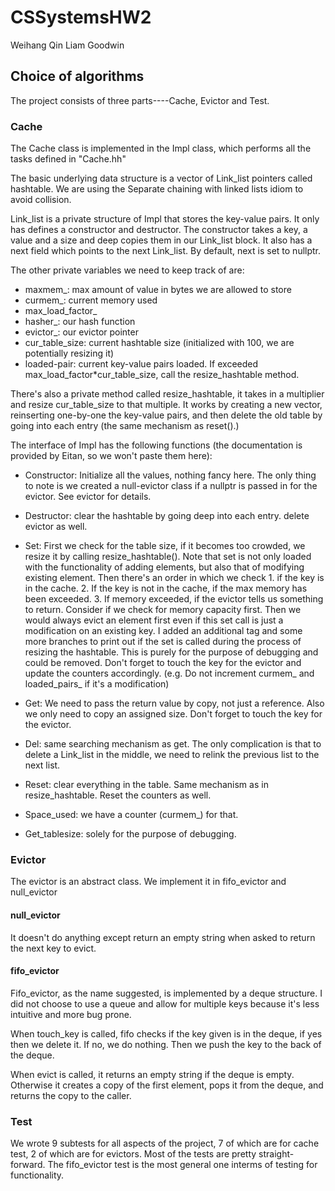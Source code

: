 # CSSystemsHW2
Weihang Qin
Liam Goodwin

## Choice of algorithms
The project consists of three parts----Cache, Evictor and Test. 

### Cache
The Cache class is implemented in the Impl class, which performs all the tasks defined in "Cache.hh"

The basic underlying data structure is a vector of Link_list pointers called hashtable. We are using the Separate chaining with linked lists idiom to avoid collision. 

Link_list is a private structure of Impl that stores the key-value pairs. It only has defines a constructor and destructor. The constructor takes a key, a value and a size and deep copies them in our Link_list block. It also has a next field which points to the next Link_list. By default, next is set to nullptr. 

The other private variables we need to keep track of are:
- maxmem_: max amount of value in bytes we are allowed to store
- curmem_: current memory used
- max_load_factor_
- hasher_: our hash function
- evictor_: our evictor pointer
- cur_table_size: current hashtable size (initialized with 100, we are potentially resizing it) 
- loaded-pair: current key-value pairs loaded. If exceeded max_load_factor*cur_table_size, call the resize_hashtable method. 

There's also a private method called resize_hashtable, it takes in a multiplier and resize cur_table_size to that multiple. It works by creating a new vector, reinserting one-by-one the key-value pairs, and then delete the old table by going into each entry (the same mechanism as reset().)


The interface of Impl has the following functions (the documentation is provided by Eitan, so we won't paste them here): 

- Constructor: Initialize all the values, nothing fancy here. The only thing to note is we created a null-evictor class if a nullptr is passed in for the evictor. See evictor for details.

- Destructor: clear the hashtable by going deep into each entry. delete evictor as well.

- Set: First we check for the table size, if it becomes too crowded, we resize it by calling resize_hashtable(). Note that set is not only loaded with the functionality of adding elements, but also that of modifying existing element. Then there's an order in which we check 1. if the key is in the cache. 2. If the key is not in the cache, if the max memory has been exceeded. 3. If memory exceeded, if the evictor tells us something to return.  Consider if we check for memory capacity first. Then we would always evict an element first even if this set call is just a modification on an existing key. I added an additional tag and some more branches to print out if the set is called during the process of resizing the hashtable. This is purely for the purpose of debugging and could be removed. Don't forget to touch the key for the evictor and update the counters accordingly. (e.g. Do not increment curmem_ and loaded_pairs_ if it's a modification)

- Get: We need to pass the return value by copy, not just a reference. Also we only need to copy an assigned size. Don't forget to touch the key for the evictor.

- Del: same searching mechanism as get. The only complication is that to delete a Link_list in the middle, we need to relink the previous list to the next list. 

- Reset: clear everything in the table. Same mechanism as in resize_hashtable.  Reset the counters as well.

- Space_used:  we have a counter (curmem_) for that.

- Get_tablesize: solely for the purpose of debugging.



### Evictor

The evictor is an abstract class. We implement it in fifo_evictor and null_evictor

#### null_evictor
It doesn't do anything except return an empty string when asked to return the next key to evict.

#### fifo_evictor
Fifo_evictor, as the name suggested, is implemented by a deque structure. I did not choose to use a queue and allow for multiple keys because it's less intuitive and more bug prone. 

When touch_key is called, fifo checks if the key given is in the deque, if yes then we delete it. If no, we do nothing. Then we push the key to the back of the deque. 

When evict is called, it returns an empty string if the deque is empty. Otherwise it creates a copy of the first element, pops it from the deque, and returns the copy to the caller. 


### Test

We wrote 9 subtests for all aspects of the project, 7 of which are for cache test, 2 of which are for evictors. Most of the tests are pretty straight-forward. The fifo_evictor test is the most general one  interms of testing for functionality. 


